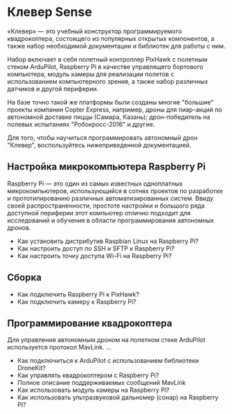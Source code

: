 # Клевер Sense

«Клевер» — это учебный конструктор программируемого квадрокоптера, состоящего из популярных открытых компонентов, а также набор необходимой документации и библиотек для работы с ним.

Набор включает в себя полетный контроллер PixHawk с полетным стеком ArduPilot, Raspberry Pi в качестве управлящего бортового компьютера, модуль камеры для реализации полетов с использованием компьютерного зрения, а также набор различных датчиков и другой периферии.

На базе точно такой же платформы были созданы многие "большие" проекты компании Copter Express, например, дроны для пиар-акций по автономной доставке пиццы (Самара, Казань); дрон-победитель на полевых испытаниях "Робокросс-2016" и другие.

Для того, чтобы научиться программировать автономный дрон "Клевер", воспользуйтесь нижеприведенной документацией.

## Настройка микрокомпьютера Raspberry Pi

Raspberry Pi — это один из самых известных одноплатных микрокомпьютеров, использующийся в сотнях проектов по разработке и прототипированию различных автоматизированных систем. Ввиду своей распространенности, простоте настройки и большого ряда доступной периферии этот компьютер отлично подходит для исследований и обучения в области программирования автономных дронов.

* Как установить дистрибутив Raspbian Linux на Raspberry Pi?
* Как настроить доступ по SSH и SFTP к Raspberry Pi?
* Как настроить точку доступа Wi-Fi на Raspberry Pi?

## Сборка

* Как подключить Raspberry Pi к PixHawk?
* Как подключить камеру к Raspberry Pi?

## Программирование квадрокоптера

Для управления автономным дроном на полетном стеке ArduPilot используется протокол MavLink. ...

* Как подключиться к ArduPilot с использованием библиотеки DroneKit?
* Как управлять квадрокоптером с Raspberry Pi?
* Полное описание поддерживаемых сообщений MavLink
* Как использовать модуль камеры на Raspberry Pi?
* Как использовать ультразвуковой дальномер (сонар) на Raspberry Pi?
